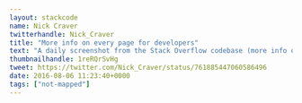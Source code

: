 ```yaml
---
layout: stackcode
name: Nick Craver
twitterhandle: Nick_Craver
title: "More info on every page for developers"
text: "A daily screenshot from the Stack Overflow codebase (more info on every page for developers). "
thumbnailhandle: 1reRQrSvHg
tweet: https://twitter.com/Nick_Craver/status/761885447060586496
date: 2016-08-06 11:23:40+0000
tags: ["not-mapped"]
---
```

